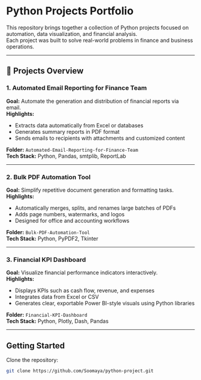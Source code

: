 # Python Projects Portfolio

This repository brings together a collection of Python projects focused on automation, data visualization, and financial analysis.  
Each project was built to solve real-world problems in finance and business operations.

---

## 📂 Projects Overview

### 1. Automated Email Reporting for Finance Team
**Goal:** Automate the generation and distribution of financial reports via email.  
**Highlights:**
- Extracts data automatically from Excel or databases  
- Generates summary reports in PDF format  
- Sends emails to recipients with attachments and customized content  

**Folder:** `Automated-Email-Reporting-for-Finance-Team`  
**Tech Stack:** Python, Pandas, smtplib, ReportLab  

---

### 2. Bulk PDF Automation Tool
**Goal:** Simplify repetitive document generation and formatting tasks.  
**Highlights:**
- Automatically merges, splits, and renames large batches of PDFs  
- Adds page numbers, watermarks, and logos  
- Designed for office and accounting workflows  

**Folder:** `Bulk-PDF-Automation-Tool`  
**Tech Stack:** Python, PyPDF2, Tkinter  

---

### 3. Financial KPI Dashboard
**Goal:** Visualize financial performance indicators interactively.  
**Highlights:**
- Displays KPIs such as cash flow, revenue, and expenses  
- Integrates data from Excel or CSV  
- Generates clear, exportable Power BI-style visuals using Python libraries  

**Folder:** `Financial-KPI-Dashboard`  
**Tech Stack:** Python, Plotly, Dash, Pandas  

---

## Getting Started

Clone the repository:
```bash
git clone https://github.com/Soomaya/python-project.git
